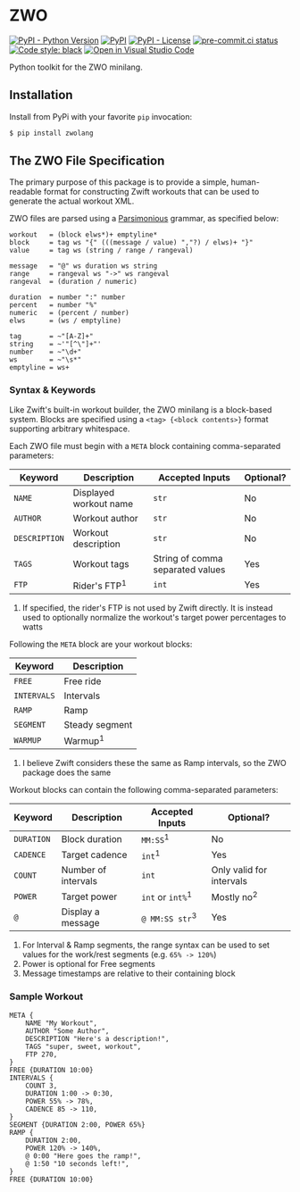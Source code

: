# ZWO
[![PyPI - Python Version](https://img.shields.io/pypi/pyversions/zwolang)](https://pypi.org/project/zwolang/)
[![PyPI](https://img.shields.io/pypi/v/zwolang)](https://pypi.org/project/zwolang/)
[![PyPI - License](https://img.shields.io/pypi/l/zwolang?color=magenta)](https://github.com/sco1/zwolang/blob/master/LICENSE)
[![pre-commit.ci status](https://results.pre-commit.ci/badge/github/sco1/zwolang/main.svg)](https://results.pre-commit.ci/latest/github/sco1/zwolang/main)
[![Code style: black](https://img.shields.io/badge/code%20style-black-black)](https://github.com/psf/black)
[![Open in Visual Studio Code](https://img.shields.io/badge/Open%20in-VSCode.dev-blue)](https://vscode.dev/github.com/sco1/zwolang)

Python toolkit for the ZWO minilang.

## Installation
Install from PyPi with your favorite `pip` invocation:

```bash
$ pip install zwolang
```

## The ZWO File Specification
The primary purpose of this package is to provide a simple, human-readable format for constructing Zwift workouts that can be used to generate the actual workout XML.

ZWO files are parsed using a [Parsimonious](https://github.com/erikrose/parsimonious) grammar, as specified below:
<!-- [[[cog
from textwrap import dedent
import cog
from zwo.parser import RAW_GRAMMAR
cog.out(
    f"```{dedent(RAW_GRAMMAR)}```"
)
]]] -->
```
workout   = (block elws*)+ emptyline*
block     = tag ws "{" (((message / value) ","?) / elws)+ "}"
value     = tag ws (string / range / rangeval)

message   = "@" ws duration ws string
range     = rangeval ws "->" ws rangeval
rangeval  = (duration / numeric)

duration  = number ":" number
percent   = number "%"
numeric   = (percent / number)
elws      = (ws / emptyline)

tag       = ~"[A-Z]+"
string    = ~'"[^\"]+"'
number    = ~"\d+"
ws        = ~"\s*"
emptyline = ws+
```
<!-- [[[end]]] -->

### Syntax & Keywords
Like Zwift's built-in workout builder, the ZWO minilang is a block-based system. Blocks are specified using a `<tag> {<block contents>}` format supporting arbitrary whitespace.

Each ZWO file must begin with a `META` block containing comma-separated parameters:

| Keyword       | Description             | Accepted Inputs                  | Optional? |
|---------------|-------------------------|----------------------------------|-----------|
| `NAME`        | Displayed workout name  | `str`                            | No        |
| `AUTHOR`      | Workout author          | `str`                            | No        |
| `DESCRIPTION` | Workout description     | `str`                            | No        |
| `TAGS`        | Workout tags            | String of comma separated values | Yes       |
| `FTP`         | Rider's FTP<sup>1</sup> | `int`                            | Yes       |

1. If specified, the rider's FTP is not used by Zwift directly. It is instead used to optionally normalize the workout's target power percentages to watts

Following the `META` block are your workout blocks:

| Keyword       | Description        |
|---------------|--------------------|
| `FREE`        | Free ride          |
| `INTERVALS`   | Intervals          |
| `RAMP`        | Ramp               |
| `SEGMENT`     | Steady segment     |
| `WARMUP`      | Warmup<sup>1</sup> |

1. I believe Zwift considers these the same as Ramp intervals, so the ZWO package does the same

Workout blocks can contain the following comma-separated parameters:

| Keyword             | Description         | Accepted Inputs             | Optional?                |
|---------------------|---------------------|-----------------------------|--------------------------|
| `DURATION`          | Block duration      | `MM:SS`<sup>1</sup>         | No                       |
| `CADENCE`           | Target cadence      | `int`<sup>1</sup>           | Yes                      |
| `COUNT`             | Number of intervals | `int`                       | Only valid for intervals |
| `POWER`             | Target power        | `int` or `int%`<sup>1</sup> | Mostly no<sup>2</sup>    |
| `@`                 | Display a message   | `@ MM:SS str`<sup>3</sup>   | Yes                      |

1. For Interval & Ramp segments, the range syntax can be used to set values for the work/rest segments (e.g. `65% -> 120%`)
2. Power is optional for Free segments
3. Message timestamps are relative to their containing block


### Sample Workout
```
META {
    NAME "My Workout",
    AUTHOR "Some Author",
    DESCRIPTION "Here's a description!",
    TAGS "super, sweet, workout",
    FTP 270,
}
FREE {DURATION 10:00}
INTERVALS {
    COUNT 3,
    DURATION 1:00 -> 0:30,
    POWER 55% -> 78%,
    CADENCE 85 -> 110,
}
SEGMENT {DURATION 2:00, POWER 65%}
RAMP {
    DURATION 2:00,
    POWER 120% -> 140%,
    @ 0:00 "Here goes the ramp!",
    @ 1:50 "10 seconds left!",
}
FREE {DURATION 10:00}
```
